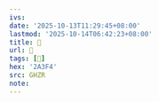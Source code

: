 ```yaml
---
ivs:
date: '2025-10-13T11:29:45+08:00'
lastmod: '2025-10-14T06:42:23+08:00'
title: 󰢺
url: 󰢺
tags: [𪏴]
hex: '2A3F4'
src: GHZR
note:
---
```

